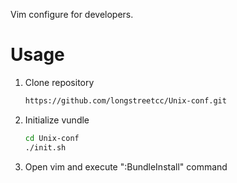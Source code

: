 Vim configure for developers.

Usage
=====

1. Clone repository

	```bash
	https://github.com/longstreetcc/Unix-conf.git
	```

2. Initialize vundle

	```bash
	cd Unix-conf
	./init.sh
	```

3. Open vim and execute ":BundleInstall" command
